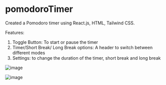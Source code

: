 # pomodoroTimer

Created a Pomodoro timer using React.js, HTML, Tailwind CSS. 

Features: 
1. Toggle Button: To start or pause the timer
2. Timer/Short Break/ Long Break options: A header to switch between different modes
3. Settings: to change the duration of the timer, short break and long break

![image](https://github.com/sewkani-manya/pomodoroTimer/assets/65438301/3239a274-6a78-4ed1-8945-c7099f10c838)

![image](https://github.com/sewkani-manya/pomodoroTimer/assets/65438301/2afabb2d-206b-4c9f-99ec-9ce6bd161690)




